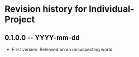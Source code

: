 # Revision history for Individual-Project

## 0.1.0.0 -- YYYY-mm-dd

* First version. Released on an unsuspecting world.
